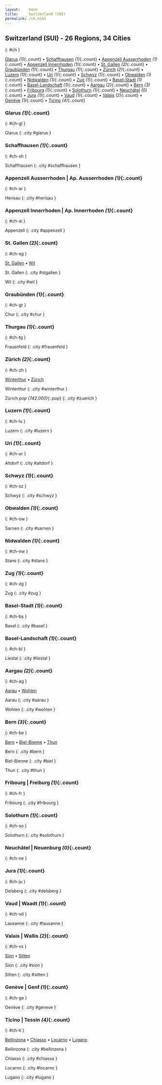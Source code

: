```yaml
---
layout:    book
title:     Switzerland (SUI)
permalink: /ch.html
---
```


## Switzerland (SUI) - 26 Regions, 34 Cities
{: #ch }


[Glarus](#ch-gl) _(1)_{:.count} • [Schaffhausen](#ch-sh) _(1)_{:.count} • [Appenzell Ausserrhoden](#ch-ar) _(1)_{:.count} • [Appenzell Innerrhoden](#ch-ai) _(1)_{:.count} • [St. Gallen](#ch-sg) _(2)_{:.count} • [Graubünden](#ch-gr) _(1)_{:.count} • [Thurgau](#ch-tg) _(1)_{:.count} • [Zürich](#ch-zh) _(2)_{:.count} • [Luzern](#ch-lu) _(1)_{:.count} • [Uri](#ch-ur) _(1)_{:.count} • [Schwyz](#ch-sz) _(1)_{:.count} • [Obwalden](#ch-ow) _(1)_{:.count} • [Nidwalden](#ch-nw) _(1)_{:.count} • [Zug](#ch-zg) _(1)_{:.count} • [Basel-Stadt](#ch-bs) _(1)_{:.count} • [Basel-Landschaft](#ch-bl) _(1)_{:.count} • [Aargau](#ch-ag) _(2)_{:.count} • [Bern](#ch-be) _(3)_{:.count} • [Fribourg](#ch-fr) _(1)_{:.count} • [Solothurn](#ch-so) _(1)_{:.count} • [Neuchâtel](#ch-ne) _(0)_{:.count} • [Jura](#ch-ju) _(1)_{:.count} • [Vaud](#ch-vd) _(1)_{:.count} • [Valais](#ch-vs) _(2)_{:.count} • [Genève](#ch-ge) _(1)_{:.count} • [Ticino](#ch-ti) _(4)_{:.count}




### Glarus _(1)_{:.count}
{: #ch-gl }




<div class='columns2' markdown='1'>


Glarus  {: .city #glarus } <br>

</div>



### Schaffhausen _(1)_{:.count}
{: #ch-sh }




<div class='columns2' markdown='1'>


Schaffhausen  {: .city #schaffhausen } <br>

</div>



### Appenzell Ausserrhoden | Ap. Ausserrhoden _(1)_{:.count}
{: #ch-ar }




<div class='columns2' markdown='1'>


Herisau  {: .city #herisau } <br>

</div>



### Appenzell Innerrhoden | Ap. Innerrhoden _(1)_{:.count}
{: #ch-ai }




<div class='columns2' markdown='1'>


Appenzell  {: .city #appenzell } <br>

</div>



### St. Gallen _(2)_{:.count}
{: #ch-sg }


[St. Gallen](#stgallen) • [Wil](#wil)

<div class='columns2' markdown='1'>


St. Gallen  {: .city #stgallen } <br>

Wil  {: .city #wil } <br>

</div>



### Graubünden _(1)_{:.count}
{: #ch-gr }




<div class='columns2' markdown='1'>


Chur  {: .city #chur } <br>

</div>



### Thurgau _(1)_{:.count}
{: #ch-tg }




<div class='columns2' markdown='1'>


Frauenfeld  {: .city #frauenfeld } <br>

</div>



### Zürich _(2)_{:.count}
{: #ch-zh }


[Winterthur](#winterthur) • [Zürich](#zuerich)

<div class='columns2' markdown='1'>


Winterthur  {: .city #winterthur } <br>

Zürich  _pop (742.000)_{:.pop} {: .city #zuerich } <br>

</div>



### Luzern _(1)_{:.count}
{: #ch-lu }




<div class='columns2' markdown='1'>


Luzern  {: .city #luzern } <br>

</div>



### Uri _(1)_{:.count}
{: #ch-ur }




<div class='columns2' markdown='1'>


Altdorf  {: .city #altdorf } <br>

</div>



### Schwyz _(1)_{:.count}
{: #ch-sz }




<div class='columns2' markdown='1'>


Schwyz  {: .city #schwyz } <br>

</div>



### Obwalden _(1)_{:.count}
{: #ch-ow }




<div class='columns2' markdown='1'>


Sarnen  {: .city #sarnen } <br>

</div>



### Nidwalden _(1)_{:.count}
{: #ch-nw }




<div class='columns2' markdown='1'>


Stans  {: .city #stans } <br>

</div>



### Zug _(1)_{:.count}
{: #ch-zg }




<div class='columns2' markdown='1'>


Zug  {: .city #zug } <br>

</div>



### Basel-Stadt _(1)_{:.count}
{: #ch-bs }




<div class='columns2' markdown='1'>


Basel  {: .city #basel } <br>

</div>



### Basel-Landschaft _(1)_{:.count}
{: #ch-bl }




<div class='columns2' markdown='1'>


Liestal  {: .city #liestal } <br>

</div>



### Aargau _(2)_{:.count}
{: #ch-ag }


[Aarau](#aarau) • [Wohlen](#wohlen)

<div class='columns2' markdown='1'>


Aarau  {: .city #aarau } <br>

Wohlen  {: .city #wohlen } <br>

</div>



### Bern _(3)_{:.count}
{: #ch-be }


[Bern](#bern) • [Biel-Bienne](#biel) • [Thun](#thun)

<div class='columns2' markdown='1'>


Bern  {: .city #bern } <br>

Biel-Bienne  {: .city #biel } <br>

Thun  {: .city #thun } <br>

</div>



### Fribourg | Freiburg _(1)_{:.count}
{: #ch-fr }




<div class='columns2' markdown='1'>


Fribourg  {: .city #fribourg } <br>

</div>



### Solothurn _(1)_{:.count}
{: #ch-so }




<div class='columns2' markdown='1'>


Solothurn  {: .city #solothurn } <br>

</div>



### Neuchâtel | Neuenburg _(0)_{:.count}
{: #ch-ne }




<div class='columns2' markdown='1'>


</div>



### Jura _(1)_{:.count}
{: #ch-ju }




<div class='columns2' markdown='1'>


Delsberg  {: .city #delsberg } <br>

</div>



### Vaud | Waadt _(1)_{:.count}
{: #ch-vd }




<div class='columns2' markdown='1'>


Lausanne  {: .city #lausanne } <br>

</div>



### Valais | Wallis _(2)_{:.count}
{: #ch-vs }


[Sion](#sion) • [Sitten](#sitten)

<div class='columns2' markdown='1'>


Sion  {: .city #sion } <br>

Sitten  {: .city #sitten } <br>

</div>



### Genève | Genf _(1)_{:.count}
{: #ch-ge }




<div class='columns2' markdown='1'>


Genève  {: .city #geneve } <br>

</div>



### Ticino | Tessin _(4)_{:.count}
{: #ch-ti }


[Bellinzona](#bellinzona) • [Chiasso](#chiasso) • [Locarno](#locarno) • [Lugano](#lugano)

<div class='columns2' markdown='1'>


Bellinzona  {: .city #bellinzona } <br>

Chiasso  {: .city #chiasso } <br>

Locarno  {: .city #locarno } <br>

Lugano  {: .city #lugano } <br>

</div>


 
